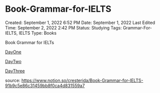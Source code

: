 # Book-Grammar-for-IELTS

Created: September 1, 2022 6:52 PM
Date: September 1, 2022
Last Edited Time: September 2, 2022 2:42 PM
Status: Studying
Tags: Grammar-For-IELTS, IELTS
Type: Books

Book Grammar for IELTs

[DayOne](./dayOne.md)

[DayTwo](./dayTwo.md)

[DayThree](./dayThree.md)


source: https://www.notion.so/cresterida/Book-Grammar-for-IELTS-91b9c5e86c31459bb8f0ca4d831559a7
